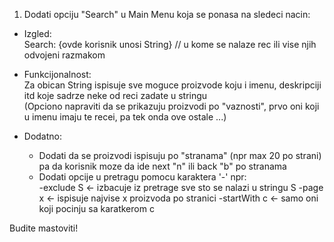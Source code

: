 1. Dodati opciju "Search" u Main Menu koja se ponasa na sledeci nacin:<br>

- Izgled:<br>
Search: {ovde korisnik unosi String} // u kome se nalaze rec ili vise njih odvojeni razmakom<br>

- Funkcijonalnost:<br>
  Za obican String ispisuje sve moguce proizvode koju i imenu, deskripciji itd koje sadrze neke od reci zadate u stringu<br>
  (Opciono napraviti da se prikazuju proizvodi po "vaznosti", prvo oni koji u imenu imaju te recei, pa tek onda ove ostale ...)

- Dodatno:<br>
  - Dodati da se proizvodi ispisuju po "stranama" (npr max 20 po strani) pa da korisnik moze da ide next "n" ili back "b" po stranama
  - Dodati opcije u pretragu pomocu karaktera '-' npr:<br>
    -exclude S <- izbacuje iz pretrage sve sto se nalazi u stringu S
    -page x <- ispisuje najvise x proizvoda po stranici
    -startWith c <- samo oni koji pocinju sa karatkerom c<br>

Budite mastoviti!
